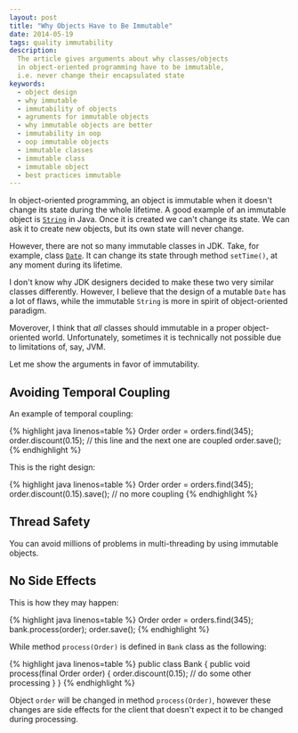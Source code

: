 ```yaml
---
layout: post
title: "Why Objects Have to Be Immutable"
date: 2014-05-19
tags: quality immutability
description:
  The article gives arguments about why classes/objects
  in object-oriented programming have to be immutable,
  i.e. never change their encapsulated state
keywords:
  - object design
  - why immutable
  - immutability of objects
  - agruments for immutable objects
  - why immutable objects are better
  - immutability in oop
  - oop immutable objects
  - immutable classes
  - immutable class
  - immutable object
  - best practices immutable
---
```


In object-oriented programming, an object is immutable when it doesn't
change its state during the whole lifetime. A good example of an immutable
object is [`String`](http://docs.oracle.com/javase/7/docs/api/java/lang/String.html)
in Java. Once it is created we can't change its state. We
can ask it to create new objects, but its own state will never change.

However, there are not so many immutable classes in JDK. Take, for example,
class [`Date`](http://docs.oracle.com/javase/7/docs/api/java/util/Date.html).
It can change its state through method `setTime()`, at any moment during its lifetime.

I don't know why JDK designers decided to make these two very similar classes
differently. However, I believe that the design of a mutable `Date` has
a lot of flaws, while the immutable `String` is more in spirit
of object-oriented paradigm.

Moverover, I think that *all* classes should immutable in a proper
object-oriented world. Unfortunately, sometimes it is technically not
possible due to limitations of, say, JVM.

Let me show the arguments in favor of immutability.

## Avoiding Temporal Coupling

An example of temporal coupling:

{% highlight java linenos=table %}
Order order = orders.find(345);
order.discount(0.15); // this line and the next one are coupled
order.save();
{% endhighlight %}

This is the right design:

{% highlight java linenos=table %}
Order order = orders.find(345);
order.discount(0.15).save(); // no more coupling
{% endhighlight %}

## Thread Safety

You can avoid millions of problems in multi-threading by using immutable objects.

## No Side Effects

This is how they may happen:

{% highlight java linenos=table %}
Order order = orders.find(345);
bank.process(order);
order.save();
{% endhighlight %}

While method `process(Order)` is defined in `Bank` class as the following:

{% highlight java linenos=table %}
public class Bank {
  public void process(final Order order) {
    order.discount(0.15);
    // do some other processing
  }
}
{% endhighlight %}

Object `order` will be changed in method `process(Order)`, however these changes
are side effects for the client that doesn't expect it to be changed during
processing.
